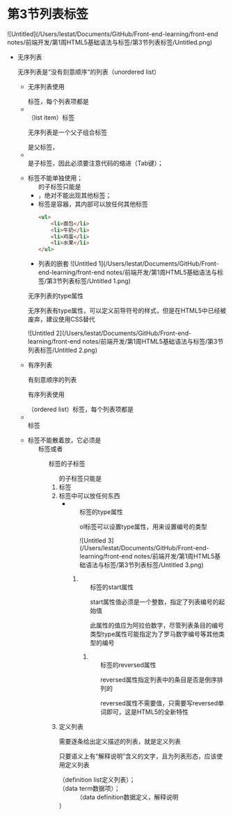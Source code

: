 # 第3节列表标签

![Untitled](/Users/lestat/Documents/GitHub/Front-end-learning/front-end notes/前端开发/第1周HTML5基础语法与标签/第3节列表标签/Untitled.png)

- 无序列表

    无序列表是“没有刻意顺序“的列表（unordered list）

    - 无序列表使用<ul></ul>标签，每个列表项都是<li></li>（list item）标签

        无序列表是一个父子组合标签<ul></ul>是父标签，<li></li>是子标签，因此必须要注意代码的缩进（Tab键）；

        <li>标签不能单独使用；

        <ul>的子标签只能是<li>，绝对不能出现其他标签；

        <li>标签是容器，其内部可以放任何其他标签

        ```html
        <ul> 
        	<li>面包</li>
        	<li>牛奶</li>
        	<li>鸡蛋</li>
        	<li>水果</li>
        </ul>
        ```

    - 列表的嵌套
    ![Untitled 1](/Users/lestat/Documents/GitHub/Front-end-learning/front-end notes/前端开发/第1周HTML5基础语法与标签/第3节列表标签/Untitled 1.png)
    
    无序列表的type属性
    
    无序列表有type属性，可以定义前导符号的样式，但是在HTML5中已经被废弃，建议使用CSS替代
    
    ![Untitled 2](/Users/lestat/Documents/GitHub/Front-end-learning/front-end notes/前端开发/第1周HTML5基础语法与标签/第3节列表标签/Untitled 2.png)
    
- 有序列表

    有刻意顺序的列表

    有序列表使用<ol></ol>（ordered list）标签，每个列表项都是<li></li>标签

    <li>标签不能散着放，它必须是<ol>标签或者<ul>标签的子标签

    <ol>的子标签只能是<li>标签

    <li>标签中可以放任何东西

    - <ol>标签的type属性

        ol标签可以设置type属性，用来设置编号的类型

        ![Untitled 3](/Users/lestat/Documents/GitHub/Front-end-learning/front-end notes/前端开发/第1周HTML5基础语法与标签/第3节列表标签/Untitled 3.png)

    - <ol>标签的start属性

        start属性值必须是一个整数，指定了列表编号的起始值

        此属性的值应为阿拉伯数字，尽管列表条目的编号类型type属性可能指定为了罗马数字编号等其他类型的编号

    - <ol>标签的reversed属性

        reversed属性指定列表中的条目是否是倒序排列的

        reversed属性不需要值，只需要写reversed单词即可，这是HTML5的全新特性

- 定义列表

    需要逐条给出定义描述的列表，就是定义列表

    只要语义上有“解释说明”含义的文字，且为列表形态，应该使用定义列表

    <dl>（definition list定义列表）；<dt>（data term数据项）；<dd>（data definition数据定义，解释说明<dt>）